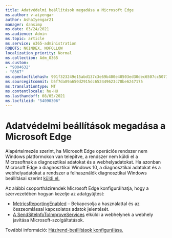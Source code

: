```yaml
---
title: Adatvédelmi beállítások megadása a Microsoft Edge
ms.author: v-aiyengar
author: AshaIyengar21
manager: dansimp
ms.date: 03/24/2021
ms.audience: Admin
ms.topic: article
ms.service: o365-administration
ROBOTS: NOINDEX, NOFOLLOW
localization_priority: Normal
ms.collection: Adm_O365
ms.custom:
- "9004632"
- "8367"
ms.openlocfilehash: 991f323249e15abd137c3e69b400e40503ed30dec6507cc5071a0b1af7f72bb3
ms.sourcegitcommit: b5f7da89a650d2915dc652449623c78be6247175
ms.translationtype: MT
ms.contentlocale: hu-HU
ms.lasthandoff: 08/05/2021
ms.locfileid: "54090306"
---
```

# <a name="configure-privacy-settings-in-microsoft-edge"></a>Adatvédelmi beállítások megadása a Microsoft Edge

Alapértelmezés szerint, ha Microsoft Edge operációs rendszer nem Windows platformokon van telepítve, a rendszer nem küldi el a Microsoftnak a diagnosztikai adatokat és a webhelyadatokat. Ha azonban Microsoft Edge a diagnosztikai Windows 10, a diagnosztikai adatokat és a webhelyadatokat a rendszer a felhasználók diagnosztikai Windows beállításai szerint [küldi el.](https://go.microsoft.com/fwlink/?linkid=2132472)

Az alábbi csoportházirendek Microsoft Edge konfigurálhatja, hogy a szervezetében hogyan kezelje az adatgyűjtést:
- [MetricsReportingEnabled](https://go.microsoft.com/fwlink/?linkid=2132470) – Bekapcsolja a használattal és az összeomlással kapcsolatos adatok jelentését.
- [A SendSiteInfoToImproveServices](https://go.microsoft.com/fwlink/?linkid=2132470) elküldi a webhelynek a webhely javítása Microsoft-szolgáltatások.

További információ: [Házirend-beállítások konfigurálása.](https://go.microsoft.com/fwlink/?linkid=2132577)
